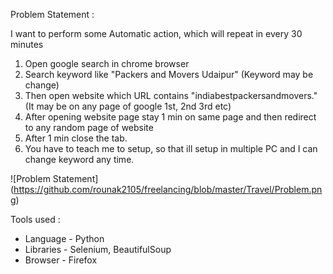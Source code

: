 Problem Statement :

I want to perform some Automatic action, which will repeat in every 30 minutes
1. Open google search in chrome browser
2. Search keyword like "Packers and Movers Udaipur" (Keyword may be change)
3. Then open website which URL contains "indiabestpackersandmovers." (It may be on any page of google 1st, 2nd 3rd etc)
4. After opening website page stay 1 min on same page and then redirect to any random page of website
5. After 1 min close the tab.
6. You have to teach me to setup, so that ill setup in multiple PC and I can change keyword any time.

![Problem Statement]
(https://github.com/rounak2105/freelancing/blob/master/Travel/Problem.png)

Tools used :

* Language  - Python
* Libraries - Selenium, BeautifulSoup
* Browser   - Firefox
